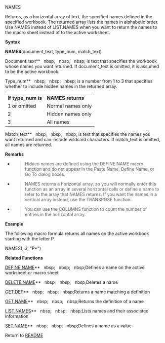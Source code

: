 NAMES

Returns, as a horizontal array of text, the specified names defined in
the specified workbook. The returned array lists the names in alphabetic
order. Use NAMES instead of LIST.NAMES when you want to return the names
to the macro sheet instead of to the active worksheet.

**Syntax**

**NAMES**(document\_text, type\_num, match\_text)

Document\_text**&nbsp;&nbsp;&nbsp;nbsp;&nbsp;&nbsp;&nbsp;nbsp;&nbsp;&nbsp;&nbsp;nbsp;&nbsp;is text that specifies the
workbook whose names you want returned. If document\_text is omitted, it
is assumed to be the active workbook.

Type\_num**&nbsp;&nbsp;&nbsp;nbsp;&nbsp;&nbsp;&nbsp;nbsp;&nbsp;&nbsp;&nbsp;nbsp;&nbsp;is a number from 1 to 3 that specifies
whether to include hidden names in the returned array.

|                     |                   |
| ------------------- | ----------------- |
| **If type\_num is** | **NAMES returns** |
| 1 or omitted        | Normal names only |
| 2                   | Hidden names only |
| 3                   | All names         |

Match\_text**&nbsp;&nbsp;&nbsp;nbsp;&nbsp;&nbsp;&nbsp;nbsp;&nbsp;&nbsp;&nbsp;nbsp;&nbsp;is text that specifies the names you
want returned and can include wildcard characters. If match\_text is
omitted, all names are returned.

**Remarks**

  - > Hidden names are defined using the DEFINE.NAME macro function and
    > do not appear in the Paste Name, Define Name, or Go To dialog
    > boxes.

  - > NAMES returns a horizontal array, so you will normally enter this
    > function as an array in several horizontal cells or define a name
    > to refer to the array that NAMES returns. If you want the names in
    > a vertical array instead, use the TRANSPOSE function.

  - > You can use the COLUMNS function to count the number of entries in
    > the horizontal array.


**Example**

The following macro formula returns all names on the active workbook
starting with the letter P.

NAMES(, 3, "P\*")

**Related Functions**

[DEFINE.NAME](DEFINE.NAME.md)**&nbsp;&nbsp;&nbsp;nbsp;&nbsp;&nbsp;&nbsp;nbsp;&nbsp;&nbsp;&nbsp;nbsp;Defines a name on the active worksheet or
macro sheet

[DELETE.NAME](DELETE.NAME.md)**&nbsp;&nbsp;&nbsp;nbsp;&nbsp;&nbsp;&nbsp;nbsp;&nbsp;&nbsp;&nbsp;nbsp;Deletes a name

[GET.DEF](GET.DEF.md)**&nbsp;&nbsp;&nbsp;nbsp;&nbsp;&nbsp;&nbsp;nbsp;&nbsp;&nbsp;&nbsp;nbsp;Returns a name matching a definition

[GET.NAME](GET.NAME.md)**&nbsp;&nbsp;&nbsp;nbsp;&nbsp;&nbsp;&nbsp;nbsp;&nbsp;&nbsp;&nbsp;nbsp;Returns the definition of a name

[LIST.NAMES](LIST.NAMES.md)**&nbsp;&nbsp;&nbsp;nbsp;&nbsp;&nbsp;&nbsp;nbsp;&nbsp;&nbsp;&nbsp;nbsp;Lists names and their associated information

[SET.NAME](SET.NAME.md)**&nbsp;&nbsp;&nbsp;nbsp;&nbsp;&nbsp;&nbsp;nbsp;&nbsp;&nbsp;&nbsp;nbsp;Defines a name as a value



Return to [README](README.md)


